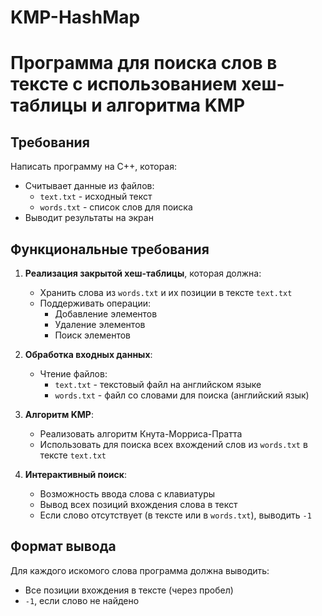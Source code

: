 # KMP-HashMap
# Программа для поиска слов в тексте с использованием хеш-таблицы и алгоритма KMP

## Требования

Написать программу на C++, которая:

- Считывает данные из файлов:
  - `text.txt` - исходный текст
  - `words.txt` - список слов для поиска
- Выводит результаты на экран

## Функциональные требования

1. **Реализация закрытой хеш-таблицы**, которая должна:
   - Хранить слова из `words.txt` и их позиции в тексте `text.txt`
   - Поддерживать операции:
     - Добавление элементов
     - Удаление элементов
     - Поиск элементов

2. **Обработка входных данных**:
   - Чтение файлов:
     - `text.txt` - текстовый файл на английском языке
     - `words.txt` - файл со словами для поиска (английский язык)

3. **Алгоритм KMP**:
   - Реализовать алгоритм Кнута-Морриса-Пратта
   - Использовать для поиска всех вхождений слов из `words.txt` в тексте `text.txt`

4. **Интерактивный поиск**:
   - Возможность ввода слова с клавиатуры
   - Вывод всех позиций вхождения слова в текст
   - Если слово отсутствует (в тексте или в `words.txt`), выводить `-1`

## Формат вывода

Для каждого искомого слова программа должна выводить:
- Все позиции вхождения в тексте (через пробел)
- `-1`, если слово не найдено

